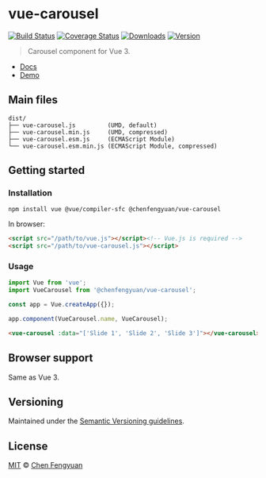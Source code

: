 # vue-carousel

[![Build Status](https://img.shields.io/github/workflow/status/fengyuanchen/vue-carousel/ci/main.svg)](https://github.com/fengyuanchen/vue-carousel/actions) [![Coverage Status](https://img.shields.io/codecov/c/github/fengyuanchen/vue-carousel.svg)](https://codecov.io/gh/fengyuanchen/vue-carousel) [![Downloads](https://img.shields.io/npm/dm/@chenfengyuan/vue-carousel.svg)](https://www.npmjs.com/package/@chenfengyuan/vue-carousel) [![Version](https://img.shields.io/npm/v/@chenfengyuan/vue-carousel.svg)](https://www.npmjs.com/package/@chenfengyuan/vue-carousel)

> Carousel component for Vue 3.

- [Docs](src/README.md)
- [Demo](https://fengyuanchen.github.io/vue-carousel)

## Main files

```text
dist/
├── vue-carousel.js         (UMD, default)
├── vue-carousel.min.js     (UMD, compressed)
├── vue-carousel.esm.js     (ECMAScript Module)
└── vue-carousel.esm.min.js (ECMAScript Module, compressed)
```

## Getting started

### Installation

```shell
npm install vue @vue/compiler-sfc @chenfengyuan/vue-carousel
```

In browser:

```html
<script src="/path/to/vue.js"></script><!-- Vue.js is required -->
<script src="/path/to/vue-carousel.js"></script>
```

### Usage

```js
import Vue from 'vue';
import VueCarousel from '@chenfengyuan/vue-carousel';

const app = Vue.createApp({});

app.component(VueCarousel.name, VueCarousel);
```

```html
<vue-carousel :data="['Slide 1', 'Slide 2', 'Slide 3']"></vue-carousel>
```

## Browser support

Same as Vue 3.

## Versioning

Maintained under the [Semantic Versioning guidelines](https://semver.org/).

## License

[MIT](https://opensource.org/licenses/MIT) © [Chen Fengyuan](https://chenfengyuan.com/)
